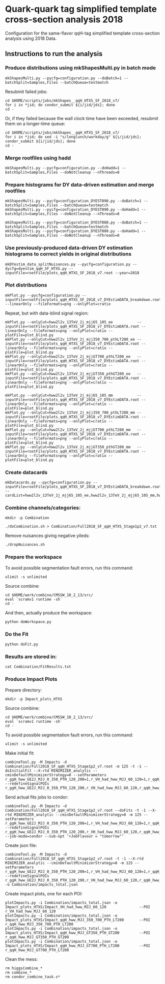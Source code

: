 # Quark-quark tag simplified template cross-section analysis 2018

Configuration for the same-flavor qqH-tag simplified template cross-section analysis using 2018 Data.

## Instructions to run the analysis

### Produce distributions using mkShapesMulti.py in batch mode

    mkShapesMulti.py --pycfg=configuration.py --doBatch=1 --batchSplit=Samples,Files --batchQueue=testmatch

Resubmit failed jobs:

    cd $HOME/scripts/jobs/mkShapes__qqH_HTXS_SF_2018_v7/
    for i in *jid; do condor_submit ${i/jid/jds}; done
    cd -

Or, if they failed because the wall clock time have been exceeded, resubmit them on a longer-time queue:

    cd $HOME/scripts/jobs/mkShapes__qqH_HTXS_SF_2018_v7/
    for i in *jid; do sed -i "s/longlunch/workday/g" ${i/jid/jds}; condor_submit ${i/jid/jds}; done
    cd -

### Merge rootfiles using hadd

    mkShapesMulti.py --pycfg=configuration.py --doHadd=1 --batchSplit=Samples,Files --doNotCleanup --nThreads=8

### Prepare histograms for DY data-driven estimation and merge rootfiles

    mkShapesMulti.py --pycfg=configuration_DYEST090.py --doBatch=1 --batchSplit=Samples,Files --batchQueue=testmatch
    mkShapesMulti.py --pycfg=configuration_DYEST090.py --doHadd=1 --batchSplit=Samples,Files --doNotCleanup --nThreads=8

    mkShapesMulti.py --pycfg=configuration_DYEST080.py --doBatch=1 --batchSplit=Samples,Files --batchQueue=testmatch 
    mkShapesMulti.py --pycfg=configuration_DYEST080.py --doHadd=1 --batchSplit=Samples,Files --doNotCleanup --nThreads=8

### Use previously-produced data-driven DY estimation histograms to correct yields in original distributions

    mkDYestim_data_splitNuisances.py --pycfg=configuration.py --dycfg=dyestim_qqH_SF_HTXS.py --inputFile=rootFile/plots_qqH_HTXS_SF_2018_v7.root --year=2018

### Plot distributions

    mkPlot.py --pycfg=configuration.py --inputFile=rootFile/plots_qqH_HTXS_SF_2018_v7_DYEstimDATA_breakdown.root --linearOnly --fileFormats=png --onlyPlot=cratio

Repeat, but with data-blind signal region:

    mkPlot.py --onlyCut=hww2l2v_13TeV_2j_mjj65_105_ee           --inputFile=rootFile/plots_qqH_HTXS_SF_2018_v7_DYEstimDATA.root --linearOnly --fileFormats=png --onlyPlot=cratio --plotFile=plot_blind.py
    mkPlot.py --onlyCut=hww2l2v_13TeV_2j_mjj350_700_pthLT200_ee --inputFile=rootFile/plots_qqH_HTXS_SF_2018_v7_DYEstimDATA.root --linearOnly --fileFormats=png --onlyPlot=cratio --plotFile=plot_blind.py
    mkPlot.py --onlyCut=hww2l2v_13TeV_2j_mjjGT700_pthLT200_ee   --inputFile=rootFile/plots_qqH_HTXS_SF_2018_v7_DYEstimDATA.root --linearOnly --fileFormats=png --onlyPlot=cratio --plotFile=plot_blind.py
    mkPlot.py --onlyCut=hww2l2v_13TeV_2j_mjjGT350_pthGT200_ee   --inputFile=rootFile/plots_qqH_HTXS_SF_2018_v7_DYEstimDATA.root --linearOnly --fileFormats=png --onlyPlot=cratio --plotFile=plot_blind.py

    mkPlot.py --onlyCut=hww2l2v_13TeV_2j_mjj65_105_mm           --inputFile=rootFile/plots_qqH_HTXS_SF_2018_v7_DYEstimDATA.root --linearOnly --fileFormats=png --onlyPlot=cratio --plotFile=plot_blind.py
    mkPlot.py --onlyCut=hww2l2v_13TeV_2j_mjj350_700_pthLT200_mm --inputFile=rootFile/plots_qqH_HTXS_SF_2018_v7_DYEstimDATA.root --linearOnly --fileFormats=png --onlyPlot=cratio --plotFile=plot_blind.py
    mkPlot.py --onlyCut=hww2l2v_13TeV_2j_mjjGT700_pthLT200_mm   --inputFile=rootFile/plots_qqH_HTXS_SF_2018_v7_DYEstimDATA.root --linearOnly --fileFormats=png --onlyPlot=cratio --plotFile=plot_blind.py
    mkPlot.py --onlyCut=hww2l2v_13TeV_2j_mjjGT350_pthGT200_mm   --inputFile=rootFile/plots_qqH_HTXS_SF_2018_v7_DYEstimDATA.root --linearOnly --fileFormats=png --onlyPlot=cratio --plotFile=plot_blind.py

### Create datacards

    mkDatacards.py --pycfg=configuration.py --inputFile=rootFile/plots_qqH_HTXS_SF_2018_v7_DYEstimDATA_breakdown.root --cardList=hww2l2v_13TeV_2j_mjj65_105_ee,hww2l2v_13TeV_2j_mjj65_105_mm,hww2l2v_13TeV_2j_mjj350_700_pthLT200_ee,hww2l2v_13TeV_2j_mjj350_700_pthLT200_mm,hww2l2v_13TeV_2j_mjjGT700_pthLT200_ee,hww2l2v_13TeV_2j_mjjGT700_pthLT200_mm,hww2l2v_13TeV_2j_mjjGT350_pthGT200_ee,hww2l2v_13TeV_2j_mjjGT350_pthGT200_mm,hww2l2v_13TeV_top_2j_vh_ee,hww2l2v_13TeV_top_2j_vh_mm,hww2l2v_13TeV_top_2j_vbf_ee,hww2l2v_13TeV_top_2j_vbf_mm,hww2l2v_13TeV_top_2j_hpt_ee,hww2l2v_13TeV_top_2j_hpt_mm,hww2l2v_13TeV_WW_2j_vh_ee,hww2l2v_13TeV_WW_2j_vh_mm,hww2l2v_13TeV_WW_2j_vbf_ee,hww2l2v_13TeV_WW_2j_vbf_mm,hww2l2v_13TeV_WW_2j_hpt_ee,hww2l2v_13TeV_WW_2j_hpt_mm

### Combine channels/categories:

    mkdir -p Combination

    ./doCombination.sh > Combination/Full2018_SF_qqH_HTXS_Stage1p2_v7.txt

Remove nuisances giving negative yileds:

    ./dropNuisances.sh

### Prepare the workspace

To avoid possible segmentation fault errors, run this command:

    ulimit -s unlimited

Source combine:

    cd $HOME/work/combine/CMSSW_10_2_13/src/
    eval `scramv1 runtime -sh`
    cd -

And then, actually produce the workspace:

    python doWorkspace.py

### Do the Fit

    python doFit.py

### Results are stored in:

    cat Combination/FitResults.txt

### Produce Impact Plots

Prepare directory:

    mkdir -p Impact_plots_HTXS

Source combine:

    cd $HOME/work/combine/CMSSW_10_2_13/src/
    eval `scramv1 runtime -sh`
    cd -

To avoid possible segmentation fault errors, run this command:

    ulimit -s unlimited

Make initial fit:

    combineTool.py -M Impacts -d Combination/Full2018_SF_qqH_HTXS_Stage1p2_v7.root -m 125 -t -1 --doInitialFit --X-rtd MINIMIZER_analytic --cminDefaultMinimizerStrategy=0 --setParameters r_ggH_hww_GE2J_MJJ_0_350_PTH_120_200=1,r_VH_had_hww_MJJ_60_120=1,r_qqH_hww_MJJ_350_700_PTH_LT200=1,r_qqH_hww_MJJ_GT350_PTH_GT200=1,r_ggH_hww_GE2J_MJJ_350_700=1,r_qqH_hww_MJJ_GT700_PTH_LT200=1,r_ggH_hww_GE2J_MJJ_GT700=1,r_ggH_hww_GE2J_MJJ_0_350_PTH_LT120=1,r_ggH_hww_PTH_200_300=1,r_ggH_hww_PTH_GT300=1 --redefineSignalPOIs r_ggH_hww_GE2J_MJJ_0_350_PTH_120_200,r_VH_had_hww_MJJ_60_120,r_qqH_hww_MJJ_350_700_PTH_LT200,r_qqH_hww_MJJ_GT350_PTH_GT200,r_ggH_hww_GE2J_MJJ_350_700,r_qqH_hww_MJJ_GT700_PTH_LT200,r_ggH_hww_GE2J_MJJ_GT700,r_ggH_hww_GE2J_MJJ_0_350_PTH_LT120,r_ggH_hww_PTH_200_300,r_ggH_hww_PTH_GT300

Send actual fits jobs to condor:    

    combineTool.py -M Impacts -d Combination/Full2018_SF_qqH_HTXS_Stage1p2_v7.root --doFits -t -1 --X-rtd MINIMIZER_analytic --cminDefaultMinimizerStrategy=0 -m 125 --setParameters r_ggH_hww_GE2J_MJJ_0_350_PTH_120_200=1,r_VH_had_hww_MJJ_60_120=1,r_qqH_hww_MJJ_350_700_PTH_LT200=1,r_qqH_hww_MJJ_GT350_PTH_GT200=1,r_ggH_hww_GE2J_MJJ_350_700=1,r_qqH_hww_MJJ_GT700_PTH_LT200=1,r_ggH_hww_GE2J_MJJ_GT700=1,r_ggH_hww_GE2J_MJJ_0_350_PTH_LT120=1,r_ggH_hww_PTH_200_300=1,r_ggH_hww_PTH_GT300=1 --redefineSignalPOIs r_ggH_hww_GE2J_MJJ_0_350_PTH_120_200,r_VH_had_hww_MJJ_60_120,r_qqH_hww_MJJ_350_700_PTH_LT200,r_qqH_hww_MJJ_GT350_PTH_GT200,r_ggH_hww_GE2J_MJJ_350_700,r_qqH_hww_MJJ_GT700_PTH_LT200,r_ggH_hww_GE2J_MJJ_GT700,r_ggH_hww_GE2J_MJJ_0_350_PTH_LT120,r_ggH_hww_PTH_200_300,r_ggH_hww_PTH_GT300 --job-mode=condor --sub-opt '+JobFlavour = "tomorrow"'

Create json file:

    combineTool.py -M Impacts -d Combination/Full2018_SF_qqH_HTXS_Stage1p2_v7.root -t -1 --X-rtd MINIMIZER_analytic --cminDefaultMinimizerStrategy=0 -m 125 --setParameters r_ggH_hww_GE2J_MJJ_0_350_PTH_120_200=1,r_VH_had_hww_MJJ_60_120=1,r_qqH_hww_MJJ_350_700_PTH_LT200=1,r_qqH_hww_MJJ_GT350_PTH_GT200=1,r_ggH_hww_GE2J_MJJ_350_700=1,r_qqH_hww_MJJ_GT700_PTH_LT200=1,r_ggH_hww_GE2J_MJJ_GT700=1,r_ggH_hww_GE2J_MJJ_0_350_PTH_LT120=1,r_ggH_hww_PTH_200_300=1,r_ggH_hww_PTH_GT300=1 --redefineSignalPOIs r_ggH_hww_GE2J_MJJ_0_350_PTH_120_200,r_VH_had_hww_MJJ_60_120,r_qqH_hww_MJJ_350_700_PTH_LT200,r_qqH_hww_MJJ_GT350_PTH_GT200,r_ggH_hww_GE2J_MJJ_350_700,r_qqH_hww_MJJ_GT700_PTH_LT200,r_ggH_hww_GE2J_MJJ_GT700,r_ggH_hww_GE2J_MJJ_0_350_PTH_LT120,r_ggH_hww_PTH_200_300,r_ggH_hww_PTH_GT300 -o Combination/impacts_total.json

Create impact plots, one for each POI:

    plotImpacts.py -i Combination/impacts_total.json -o Impact_plots_HTXS/Impact_VH_had_hww_MJJ_60_120               --POI r_VH_had_hww_MJJ_60_120
    plotImpacts.py -i Combination/impacts_total.json -o Impact_plots_HTXS/Impact_qqH_hww_MJJ_350_700_PTH_LT200       --POI r_qqH_hww_MJJ_350_700_PTH_LT200
    plotImpacts.py -i Combination/impacts_total.json -o Impact_plots_HTXS/Impact_qqH_hww_MJJ_GT350_PTH_GT200         --POI r_qqH_hww_MJJ_GT350_PTH_GT200
    plotImpacts.py -i Combination/impacts_total.json -o Impact_plots_HTXS/Impact_qqH_hww_MJJ_GT700_PTH_LT200         --POI r_qqH_hww_MJJ_GT700_PTH_LT200

Clean the mess:

    rm higgsCombine_*
    rm combine_*
    rm condor_combine_task.s*


